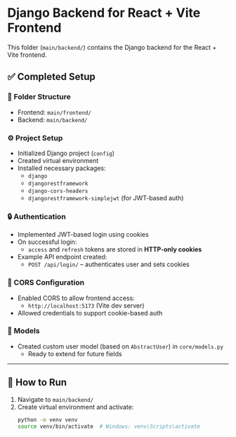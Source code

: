 # Django Backend for React + Vite Frontend

This folder (`main/backend/`) contains the Django backend for the React + Vite frontend.

## ✅ Completed Setup

### 📁 Folder Structure
- Frontend: `main/frontend/`
- Backend: `main/backend/`

### ⚙️ Project Setup
- Initialized Django project (`config`)
- Created virtual environment
- Installed necessary packages:
  - `django`
  - `djangorestframework`
  - `django-cors-headers`
  - `djangorestframework-simplejwt` (for JWT-based auth)

### 🔒 Authentication
- Implemented JWT-based login using cookies
- On successful login:
  - `access` and `refresh` tokens are stored in **HTTP-only cookies**
- Example API endpoint created:
  - `POST /api/login/` – authenticates user and sets cookies

### 🔄 CORS Configuration
- Enabled CORS to allow frontend access:
  - `http://localhost:5173` (Vite dev server)
- Allowed credentials to support cookie-based auth

### 🧱 Models
- Created custom user model (based on `AbstractUser`) in `core/models.py`
  - Ready to extend for future fields

---

## 🚀 How to Run

1. Navigate to `main/backend/`
2. Create virtual environment and activate:
   ```bash
   python -m venv venv
   source venv/bin/activate  # Windows: venv\Scripts\activate
